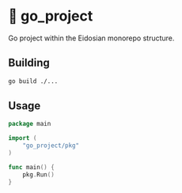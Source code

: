 # 🔵 go_project

Go project within the Eidosian monorepo structure.

## Building

```bash
go build ./...
```

## Usage

```go
package main

import (
	"go_project/pkg"
)

func main() {
	pkg.Run()
}
```
